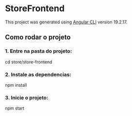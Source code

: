# StoreFrontend

This project was generated using [Angular CLI](https://github.com/angular/angular-cli) version 19.2.17.

## Como rodar o projeto

### 1. Entre na pasta do projeto:

cd store/store-frontend

### 2. Instale as dependencias:

npm install

### 3. Inicie o projeto:

npm start
